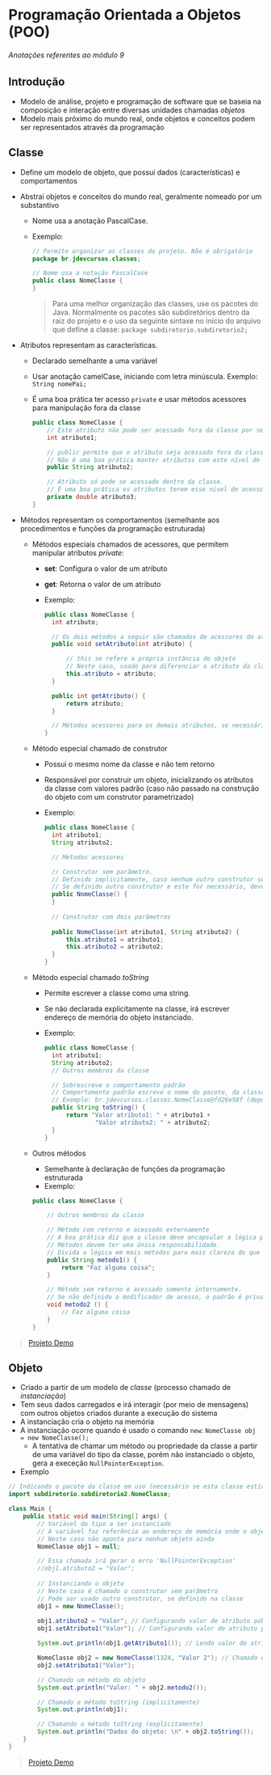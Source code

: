 # Programação Orientada a Objetos (POO)

###### Anotações referentes ao módulo 9

## Introdução

- Modelo de análise, projeto e programação de software que se baseia na composição e interação entre diversas unidades chamadas _objetos_
- Modelo mais próximo do mundo real, onde objetos e conceitos podem ser representados através da programação

## Classe

- Define um modelo de objeto, que possui dados (características) e comportamentos
- Abstrai objetos e conceitos do mundo real, geralmente nomeado por um substantivo
  - Nome usa a anotação PascalCase.
  - Exemplo:

    ~~~java
    // Permite organizar as classes do projeto. Não é obrigatório
    package br.jdevcursos.classes;
    
    // Nome usa a notação PascalCase
    public class NomeClasse {
    }
    ~~~

    > Para uma melhor organização das classes, use os pacotes do Java. Normalmente os pacotes são subdiretórios dentro da raiz do projeto e o uso da seguinte sintaxe no início do arquivo que define a classe: `package subdiretorio.subdiretorio2;`

- Atributos representam as características.
  - Declarado semelhante a uma variável
  - Usar anotação camelCase, iniciando com letra minúscula. Exemplo: `String nomePai;`
  - É uma boa prática ter acesso `private` e usar métodos acessores para manipulação fora da classe

    ~~~java
    public class NomeClasse {
        // Este atributo não pode ser acessado fora da classe por ser private (padrão)
        int atributo1;

        // public permite que o atributo seja acessado fora da classe.
        // Não é uma boa prática manter atributos com este nível de acesso
        public String atributo2;

        // Atributo só pode se acessado dentro da classe.
        // É uma boa prática os atributos terem esse nível de acesso
        private double atributo3;
    }
    ~~~

- Métodos representam os comportamentos (semelhante aos procedimentos e funções da programação estruturada)
  - Métodos especiais chamados de acessores, que permitem manipular atributos _private_:
    - **set**: Configura o valor de um atributo
    - **get**: Retorna o valor de um atributo
    - Exemplo:

      ~~~java
      public class NomeClasse {
        int atributo;
    
        // Os dois métodos a seguir são chamados de acessores do atributo acima
        public void setAtributo(int atributo) {

            // this se refere a própria instância do objeto
            // Neste caso, usado para diferenciar o atributo da classe e do parâmetro do método
            this.atributo = atributo;
        }
    
        public int getAtributo() {
            return atributo;
        }
      
        // Métodos acessores para os demais atributos, se necessário
      }
      ~~~

  - Método especial chamado de construtor
    - Possui o mesmo nome da classe e não tem retorno
    - Responsável por construir um objeto, inicializando os atributos da classe com valores padrão (caso não passado na construção do objeto com um construtor parametrizado)
    - Exemplo:

      ~~~java
      public class NomeClasse {
        int atributo1;
        String atributo2;

        // Métodos acessores

        // Construtor sem parâmetro.
        // Definido implicitamente, caso nenhum outro construtor seja definido
        // Se definido outro construtor e este for necessário, deve definido explicitamente
        public NomeClasse() {
        }
        
        // Construtor com dois parâmetros
            
        public NomeClasse(int atributo1, String atributo2) {
            this.atributo1 = atributo1;
            this.atributo2 = atributo2;
        }
      }
      ~~~

  - Método especial chamado _toString_
    - Permite escrever a classe como uma string.
    - Se não declarada explicitamente na classe, irá escrever endereço de memória do objeto instanciado.
    - Exemplo:

      ~~~java
      public class NomeClasse {
        int atributo1;
        String atributo2;
        // Outros membros da classe

        // Sobrescreve o comportamento padrão
        // Comportamento padrão escreve o nome do pacote, da classe e do seu endereço de memória.
        // Exemplo: br.jdevcursos.classes.NomeClasse@fd26e58f (depois de @ é um valor aleatório, que é a posição de memória do objeto )
        public String toString() {
            return "Valor atributo1: " + atributo1 +
                    "Valor atributo2: " + atributo2;
        }
      }
      ~~~

  - Outros métodos
    - Semelhante à declaração de funções da programação estruturada
    - Exemplo:

    ~~~java
    public class NomeClasse {

        // Outros membros da classe
    
        // Método com retorno e acessado externamente
        // A boa prática diz que a classe deve encapsular a lógica para alterar e validar seus atributos
        // Métodos devem ter uma única responsabilidade.
        // Divida a lógica em mais métodos para mais clareza do que está sendo feito
        public String metodo1() {
            return "Faz alguma coisa";
        }
    
        // Método sem retorno e acessado somente internamente.
        // Se não definido o modificador de acesso, o padrão é private
        void metodo2 () {
            // Faz alguma coisa
        }
    }
    ~~~

> [Projeto Demo](https://github.com/tiagopgu/java-web-full-stack-spring-boot-rest-api/blob/57401b56169fcca3c05264c3ac8b7a993c56f020/MD9/Demo/src/jdev/curso/classes/Aluno.java#L1)

## Objeto

- Criado a partir de um modelo de _classe_ (processo chamado de _instanciação_)
- Tem seus dados carregados e irá interagir (por meio de mensagens) com outros objetos criados durante a execução do sistema
- A instanciação cria o objeto na memória
- A instanciação ocorre quando é usado o comando `new`: `NomeClasse obj = new NomeClasse();`
  - A tentativa de chamar um método ou propriedade da classe a partir de uma variável do tipo da classe, porém não instanciado o objeto, gera a execeção `NullPointerException`.
- Exemplo

~~~java
// Indicando o pacote da classe em uso (necessário se esta classe estiver em outro pacote)
import subdiretorio.subdiretorio2.NomeClasse;

class Main {
    public static void main(String[] args) {
        // Variável do tipo a ser instanciado
        // A variável faz referência ao endereço de memória onde o objeto foi criado
        // Neste caso não aponta para nenhum objeto ainda
        NomeClasse obj1 = null;

        // Essa chamada irá gerar o erro 'NullPointerException'
        //obj1.atributo2 = "Valor";
        
        // Instanciando o objeto
        // Neste caso é chamado o construtor sem parâmetro
        // Pode ser usado outro construtor, se definido na classe
        obj1 = new NomeClasse();
      
        obj1.atributo2 = "Valor"; // Configurando valor de atributo público
        obj1.setAtributo1("Valor"); // Configurando valor de atributo privado através de método acessor

        System.out.println(obj1.getAtributo1()); // Lendo valor de atributo privado através de método acessor

        NomeClasse obj2 = new NomeClasse(1324, "Valor 2"); // Chamado o construtor com 2 parâmetros
        obj2.setAtributo1("Valor");

        // Chamado um método do objeto
        System.out.println("Valor: " + obj2.metodo2());

        // Chamado o método toString (implicitamente)
        System.out.println(obj1);

        // Chamando o método toString (explicitamente)
        System.out.println("Dados do objeto: \n" + obj2.toString());
    }
}
~~~

> [Projeto Demo](https://github.com/tiagopgu/java-web-full-stack-spring-boot-rest-api/blob/57401b56169fcca3c05264c3ac8b7a993c56f020/MD9/Demo/src/Main.java#L7)